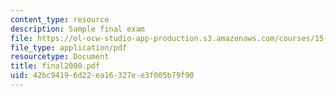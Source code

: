 ```yaml
---
content_type: resource
description: Sample final exam
file: https://ol-ocw-studio-app-production.s3.amazonaws.com/courses/15-414-financial-management-summer-2003/42bc94196d22ea16327ee3f005b79f90_final2000.pdf
file_type: application/pdf
resourcetype: Document
title: final2000.pdf
uid: 42bc9419-6d22-ea16-327e-e3f005b79f90
---
```

